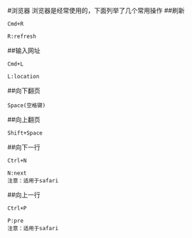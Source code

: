#浏览器
浏览器是经常使用的，下面列举了几个常用操作
##刷新
```
Cmd+R
```
    R:refresh
##输入网址
```
Cmd+L
```
    L:location
##向下翻页
```
Space(空格键)
```
##向上翻页
```
Shift+Space
```
##向下一行
```
Ctrl+N
```
    N:next
    注意：适用于safari
##向上一行
```
Ctrl+P
```
    P:pre
    注意：适用于safari